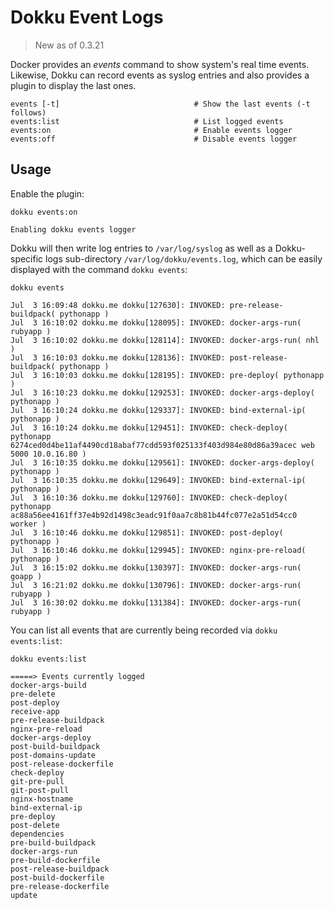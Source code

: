 # Dokku Event Logs

> New as of 0.3.21

Docker provides an _events_ command to show system's real time events. Likewise, Dokku can record events as syslog entries and also provides a plugin to display the last ones.

```
events [-t]                              # Show the last events (-t follows)
events:list                              # List logged events
events:on                                # Enable events logger
events:off                               # Disable events logger
```

## Usage

Enable the plugin:

```shell
dokku events:on
```

```
Enabling dokku events logger
```

Dokku will then write log entries to `/var/log/syslog` as well as a Dokku-specific logs sub-directory `/var/log/dokku/events.log`, which can be easily displayed with the command `dokku events`:

```shell
dokku events
```

```
Jul  3 16:09:48 dokku.me dokku[127630]: INVOKED: pre-release-buildpack( pythonapp )
Jul  3 16:10:02 dokku.me dokku[128095]: INVOKED: docker-args-run( rubyapp )
Jul  3 16:10:02 dokku.me dokku[128114]: INVOKED: docker-args-run( nhl )
Jul  3 16:10:03 dokku.me dokku[128136]: INVOKED: post-release-buildpack( pythonapp )
Jul  3 16:10:03 dokku.me dokku[128195]: INVOKED: pre-deploy( pythonapp )
Jul  3 16:10:23 dokku.me dokku[129253]: INVOKED: docker-args-deploy( pythonapp )
Jul  3 16:10:24 dokku.me dokku[129337]: INVOKED: bind-external-ip( pythonapp )
Jul  3 16:10:24 dokku.me dokku[129451]: INVOKED: check-deploy( pythonapp 6274ced0d4be11af4490cd18abaf77cdd593f025133f403d984e80d86a39acec web 5000 10.0.16.80 )
Jul  3 16:10:35 dokku.me dokku[129561]: INVOKED: docker-args-deploy( pythonapp )
Jul  3 16:10:35 dokku.me dokku[129649]: INVOKED: bind-external-ip( pythonapp )
Jul  3 16:10:36 dokku.me dokku[129760]: INVOKED: check-deploy( pythonapp ac88a56ee4161ff37e4b92d1498c3eadc91f0aa7c8b81b44fc077e2a51d54cc0 worker )
Jul  3 16:10:46 dokku.me dokku[129851]: INVOKED: post-deploy( pythonapp )
Jul  3 16:10:46 dokku.me dokku[129945]: INVOKED: nginx-pre-reload( pythonapp )
Jul  3 16:15:02 dokku.me dokku[130397]: INVOKED: docker-args-run( goapp )
Jul  3 16:21:02 dokku.me dokku[130796]: INVOKED: docker-args-run( rubyapp )
Jul  3 16:30:02 dokku.me dokku[131384]: INVOKED: docker-args-run( rubyapp )
```

You can list all events that are currently being recorded via `dokku events:list`:

```shell
dokku events:list
```

```
=====> Events currently logged
docker-args-build
pre-delete
post-deploy
receive-app
pre-release-buildpack
nginx-pre-reload
docker-args-deploy
post-build-buildpack
post-domains-update
post-release-dockerfile
check-deploy
git-pre-pull
git-post-pull
nginx-hostname
bind-external-ip
pre-deploy
post-delete
dependencies
pre-build-buildpack
docker-args-run
pre-build-dockerfile
post-release-buildpack
post-build-dockerfile
pre-release-dockerfile
update
```
